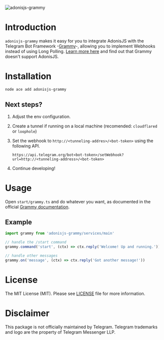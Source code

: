 ![adonisjs-grammy](https://socialify.git.ci/sooluh/adonisjs-grammy/image?description=1&descriptionEditable=Grammy%20Web%20Framework%20Adapter%20for%20AdonisJS.&font=Jost&forks=1&issues=1&logo=https%3A%2F%2Ftelegram.org%2Fimg%2Ft_logo.svg&name=1&owner=1&pattern=Charlie%20Brown&pulls=1&stargazers=1&theme=Auto)

# Introduction

`adonisjs-grammy` makes it easy for you to integrate AdonisJS with the Telegram Bot Framework
-[Grammy](https://grammy.dev)-, allowing you to implement Webhooks instead of using Long Polling.
[Learn more here](https://grammy.dev/guide/deployment-types#how-to-use-webhooks) and find out that
Grammy doesn't support AdonisJS.

# Installation

```bash
node ace add adonisjs-grammy
```

## Next steps?

1. Adjust the env configuration.
2. Create a tunnel if running on a local machine (recomended: `cloudflared` or `loophole`)
3. Set the webhook to `http://<tunneling-addres>/<bot-token>` using the following API.

   ```
   https://api.telegram.org/bot<bot-token>/setWebhook?url=http://<tunneling-address>/<bot-token>
   ```

4. Continue developing!

# Usage

Open `start/grammy.ts` and do whatever you want, as documented in the official
[Grammy documentation](https://grammy.dev/guide/getting-started).

## Example

```ts
import grammy from 'adonisjs-grammy/services/main'

// handle the /start command
grammy.command('start', (ctx) => ctx.reply('Welcome! Up and running.'))

// handle other messages
grammy.on('message', (ctx) => ctx.reply('Got another message!'))
```

# License

The MIT License (MIT). Please see [LICENSE](./LICENSE.md) file for more information.

# Disclaimer

This package is not officially maintained by Telegram. Telegram trademarks and logo are the
property of Telegram Messenger LLP.
